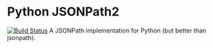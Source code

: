 # Python JSONPath2
[![Build Status](https://travis-ci.org/pacifica/python-jsonpath2.svg?branch=master)](https://travis-ci.org/pacifica/python-jsonpath2)
A JSONPath implementation for Python (but better than jsonpath).
